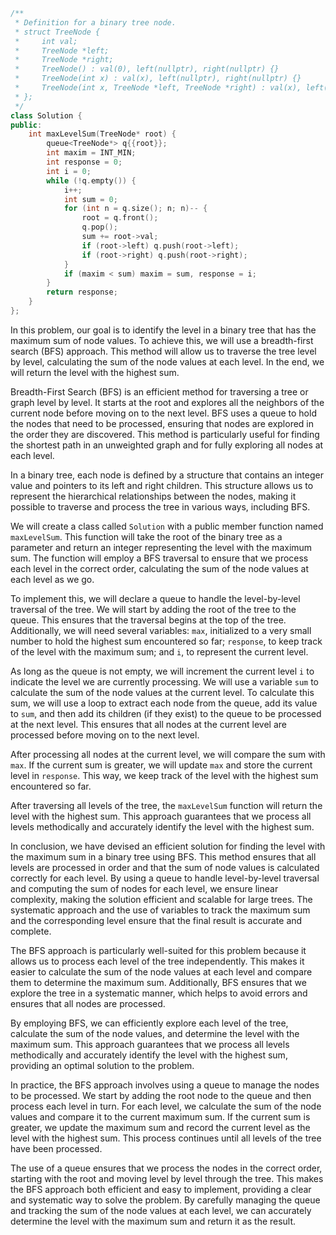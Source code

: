 ```cpp
/**
 * Definition for a binary tree node.
 * struct TreeNode {
 *     int val;
 *     TreeNode *left;
 *     TreeNode *right;
 *     TreeNode() : val(0), left(nullptr), right(nullptr) {}
 *     TreeNode(int x) : val(x), left(nullptr), right(nullptr) {}
 *     TreeNode(int x, TreeNode *left, TreeNode *right) : val(x), left(left), right(right) {}
 * };
 */
class Solution {
public:
    int maxLevelSum(TreeNode* root) {
        queue<TreeNode*> q{{root}};
        int maxim = INT_MIN;
        int response = 0;
        int i = 0;
        while (!q.empty()) {
            i++;
            int sum = 0;
            for (int n = q.size(); n; n)-- {
                root = q.front();
                q.pop();
                sum += root->val;
                if (root->left) q.push(root->left);
                if (root->right) q.push(root->right);
            }
            if (maxim < sum) maxim = sum, response = i;
        }
        return response;
    }
};
```
In this problem, our goal is to identify the level in a binary tree that has the maximum sum of node values. To achieve this, we will use a breadth-first search (BFS) approach. This method will allow us to traverse the tree level by level, calculating the sum of the node values at each level. In the end, we will return the level with the highest sum.

Breadth-First Search (BFS) is an efficient method for traversing a tree or graph level by level. It starts at the root and explores all the neighbors of the current node before moving on to the next level. BFS uses a queue to hold the nodes that need to be processed, ensuring that nodes are explored in the order they are discovered. This method is particularly useful for finding the shortest path in an unweighted graph and for fully exploring all nodes at each level.

In a binary tree, each node is defined by a structure that contains an integer value and pointers to its left and right children. This structure allows us to represent the hierarchical relationships between the nodes, making it possible to traverse and process the tree in various ways, including BFS.

We will create a class called `Solution` with a public member function named `maxLevelSum`. This function will take the root of the binary tree as a parameter and return an integer representing the level with the maximum sum. The function will employ a BFS traversal to ensure that we process each level in the correct order, calculating the sum of the node values at each level as we go.

To implement this, we will declare a queue to handle the level-by-level traversal of the tree. We will start by adding the root of the tree to the queue. This ensures that the traversal begins at the top of the tree. Additionally, we will need several variables: `max`, initialized to a very small number to hold the highest sum encountered so far; `response`, to keep track of the level with the maximum sum; and `i`, to represent the current level.

As long as the queue is not empty, we will increment the current level `i` to indicate the level we are currently processing. We will use a variable `sum` to calculate the sum of the node values at the current level. To calculate this sum, we will use a loop to extract each node from the queue, add its value to `sum`, and then add its children (if they exist) to the queue to be processed at the next level. This ensures that all nodes at the current level are processed before moving on to the next level.

After processing all nodes at the current level, we will compare the sum with `max`. If the current sum is greater, we will update `max` and store the current level in `response`. This way, we keep track of the level with the highest sum encountered so far.

After traversing all levels of the tree, the `maxLevelSum` function will return the level with the highest sum. This approach guarantees that we process all levels methodically and accurately identify the level with the highest sum.

In conclusion, we have devised an efficient solution for finding the level with the maximum sum in a binary tree using BFS. This method ensures that all levels are processed in order and that the sum of node values is calculated correctly for each level. By using a queue to handle level-by-level traversal and computing the sum of nodes for each level, we ensure linear complexity, making the solution efficient and scalable for large trees. The systematic approach and the use of variables to track the maximum sum and the corresponding level ensure that the final result is accurate and complete.

The BFS approach is particularly well-suited for this problem because it allows us to process each level of the tree independently. This makes it easier to calculate the sum of the node values at each level and compare them to determine the maximum sum. Additionally, BFS ensures that we explore the tree in a systematic manner, which helps to avoid errors and ensures that all nodes are processed.

By employing BFS, we can efficiently explore each level of the tree, calculate the sum of the node values, and determine the level with the maximum sum. This approach guarantees that we process all levels methodically and accurately identify the level with the highest sum, providing an optimal solution to the problem.

In practice, the BFS approach involves using a queue to manage the nodes to be processed. We start by adding the root node to the queue and then process each level in turn. For each level, we calculate the sum of the node values and compare it to the current maximum sum. If the current sum is greater, we update the maximum sum and record the current level as the level with the highest sum. This process continues until all levels of the tree have been processed.

The use of a queue ensures that we process the nodes in the correct order, starting with the root and moving level by level through the tree. This makes the BFS approach both efficient and easy to implement, providing a clear and systematic way to solve the problem. By carefully managing the queue and tracking the sum of the node values at each level, we can accurately determine the level with the maximum sum and return it as the result.